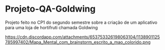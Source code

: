 # Projeto-QA-Goldwing
Projeto feito no CP1 do segundo semestre sobre a criação de um aplicativo para uma loja de hortifruti chamada Goldwing


https://cdn.discordapp.com/attachments/653753326198063104/1138901125785997402/Mapa_Mental_com_brainstorm_escrito_a_mao_colorido.png







